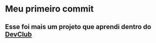 <h1>Meu primeiro commit</h1>
<h2>Esse foi mais um projeto que aprendi dentro do <a href="https://rodolfomori.com.br/devclub">DevClub</h2>

